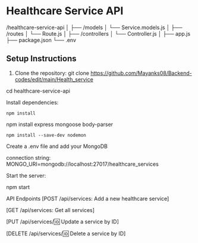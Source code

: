 # Healthcare Service API

/healthcare-service-api
│
├── /models
│   └── Service.models.js
│
├── /routes
│   └── Route.js
│
├── /controllers
│   └── Controller.js
│
├── app.js
├── package.json
└── .env


## Setup Instructions

1. Clone the repository:
git clone <https://github.com/Mayanks08/Backend-codes/edit/main/Health_service>

cd healthcare-service-api
 
 Install dependencies:

    npm install

    
npm install express mongoose body-parser

    npm install --save-dev nodemon


Create a .env file and add your MongoDB 

connection string:
MONGO_URI=mongodb://localhost:27017/healthcare_services
 
Start the server:

npm start

API Endpoints
[POST /api/services: Add a new healthcare service] 

[GET /api/services: Get all services]

[PUT /api/services/:id: Update a service by ID]

[DELETE /api/services/:id: Delete a service by ID]

